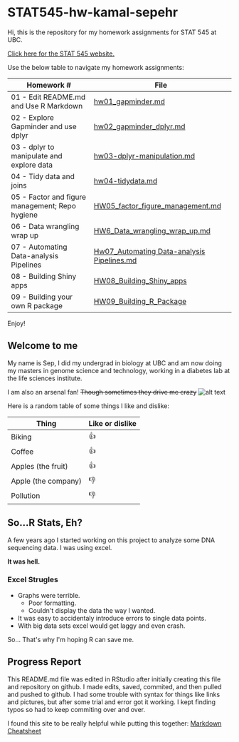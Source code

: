 # STAT545-hw-kamal-sepehr

Hi, this is the repository for my homework assignments for STAT 545 at UBC.

[Click here for the STAT 545 website.](http://www.stat545.com) 

Use the below table to navigate my homework assignments:

**Homework #** | **File** |
--- | --- 
01 - Edit README.md and Use R Markdown | [hw01_gapminder.md](https://github.com/sepkamal/STAT545-hw-Kamal-Sepehr/blob/master/Hw01/hw01_gapminder.md) 
02 - Explore Gapminder and use dplyr | [hw02_gapminder_dplyr.md](https://github.com/sepkamal/STAT545-hw-Kamal-Sepehr/blob/master/Hw02/hw02_gapminder_dplyr.md) 
03 - dplyr to manipulate and explore data | [hw03-dplyr-manipulation.md](https://github.com/sepkamal/STAT545-hw-Kamal-Sepehr/blob/master/Hw03/hw03-dplyr-manipulation.md)
04 - Tidy data and joins| [hw04-tidydata.md](https://github.com/sepkamal/STAT545-hw-Kamal-Sepehr/blob/master/Hw04/hw04-tidaydata.md) 
05 - Factor and figure management; Repo hygiene | [HW05_factor_figure_management.md](https://github.com/sepkamal/STAT545-hw-Kamal-Sepehr/blob/master/Hw05/HW05_factor_figure_management.md)
06 - Data wrangling wrap up | [HW6_Data_wrangling_wrap_up.md](https://github.com/sepkamal/STAT545-hw-Kamal-Sepehr/blob/master/Hw06/HW6_Data_wrangling_wrap_up.md)
07 - Automating Data-analysis Pipelines | [Hw07_Automating Data-analysis Pipelines.md](https://github.com/sepkamal/STAT545-hw-Kamal-Sepehr/blob/master/Hw07/Hw07_automating_data_analysis_pipelines.md)
08 - Building Shiny apps | [HW08_Building_Shiny_apps](https://github.com/sepkamal/STAT545-hw-Kamal-Sepehr/tree/master/Hw08)
09 - Building your own R package | [HW09_Building_R_Package](https://github.com/sepkamal/STAT545-hw-Kamal-Sepehr/tree/master/Hw09)

Enjoy!


## Welcome to me

My name is Sep, I did my undergrad in biology at UBC and am now doing my masters in genome science and technology, working in a diabetes lab at the life sciences institute.

I am also an arsenal fan! ~~Though sometimes they drive me crazy~~
![alt text][logo]

[logo]: http://soccersurgery.net/wp-content/uploads/2016/06/arsenal-logo-128x128.jpg "Arsenal Logo"

Here is a random table of some things I like and dislike:

**Thing** | **Like or dislike** |
--- | --- 
Biking | :thumbsup:
Coffee | :thumbsup:
Apples (the fruit) | :thumbsup:
Apple (the company) | :thumbsdown:
Pollution | :thumbsdown:

## So...R Stats, Eh?

A few years ago I started working on this project to analyze some DNA sequencing data. I was using excel.

**It was hell.**

### Excel Strugles
+ Graphs were terrible.
    + Poor formatting.
    + Couldn't display the data the way I wanted.
+ It was easy to accidentaly introduce errors to single data points.
+ With big data sets excel would get laggy and even crash.

So... That's why I'm hoping R can save me.


## Progress Report

This README.md file was edited in RStudio after initially creating this file and repository on github. I made edits, saved, commited, and then pulled and pushed to github. I had some trouble with syntax for things like links and pictures, but after some trial and error got it working. I kept finding typos so had to keep commiting over and over.

I found this site to be really helpful while putting this together: [Markdown Cheatsheet](https://github.com/adam-p/markdown-here/wiki/Markdown-Cheatsheet)

